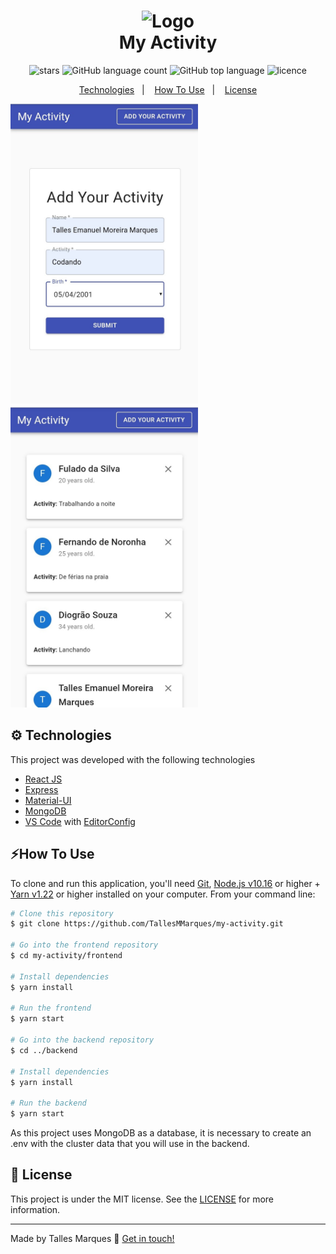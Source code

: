 <h1 align="center">
    <img alt='Logo' src='https://cdn.iconscout.com/icon/free/png-512/message-537-461910.png' width='200px'/>
    <br/>
    My Activity
</h1>
<p align='center'>
    <a>
    	<img alt='stars' src='https://img.shields.io/github/stars/TallesMMarques/my-activity?color=yellow' />
    </a>
    <img alt="GitHub language count" src="https://img.shields.io/github/languages/count/TallesMMarques/my-activity.svg">
    <img alt="GitHub top language" src="https://img.shields.io/github/languages/top/TallesMMarques/my-activity.svg">
    <a>
    	<img alt='licence' src='https://img.shields.io/github/license/TallesMMarques/my-activity?color=red' />
    </a>
</p>
<p align="center">
  <a href="#gear-technologies">Technologies</a>&nbsp;&nbsp;&nbsp;|&nbsp;&nbsp;&nbsp;
  <a href="#how-to-use">How To Use</a>&nbsp;&nbsp;&nbsp;|&nbsp;&nbsp;&nbsp;
  <a href="#memo-license">License</a>
</p>
<p>
    <img alt='Home Screen' src='./home-screen.jpg' width='300'/>
    <img alt='Add Screen'  src='./add-screen.jpg'  width='300'/>
</p>



## :gear: Technologies

This project was developed with the following technologies

-  [React JS](https://reactjs.org/)
-  [Express](https://expressjs.com/)
-  [Material-UI](https://material-ui.com/)
-  [MongoDB](mongodb.com)
-  [VS Code][vc] with [EditorConfig][vceditconfig]

##  :zap:How To Use

To clone and run this application, you'll need [Git](https://git-scm.com), [Node.js v10.16][nodejs] or higher + [Yarn v1.22][yarn] or higher installed on your computer. From your command line:

```bash
# Clone this repository
$ git clone https://github.com/TallesMMarques/my-activity.git

# Go into the frontend repository
$ cd my-activity/frontend

# Install dependencies
$ yarn install

# Run the frontend
$ yarn start

# Go into the backend repository
$ cd ../backend

# Install dependencies
$ yarn install

# Run the backend
$ yarn start
```

As this project uses MongoDB as a database, it is necessary to create an .env with the cluster data that you will use in the backend.

## :memo: License

This project is under the MIT license. See the [LICENSE](https://github.com/TallesMMarques/my-activity/blob/master/LICENSE.md) for more information.

---

Made by Talles Marques :wave: [Get in touch!](https://www.linkedin.com/in/talles-emanuel-moreira-marques-719068198/)

[nodejs]: https://nodejs.org/
[yarn]: https://yarnpkg.com/
[vc]: https://code.visualstudio.com/
[vceditconfig]: https://marketplace.visualstudio.com/items?itemName=EditorConfig.EditorConfig